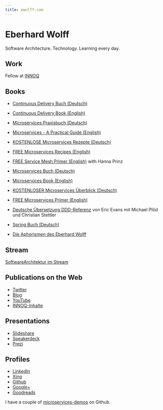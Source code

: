 ```yaml
---
title: ewolff.com
---
```


# Eberhard Wolff

Software Architecture. Technology. Learning every day.

## Work

Fellow at [INNOQ](http://innoq.com)

## Books

* [Continuous Delivery Buch (Deutsch)](http://continuous-delivery-buch.de)
* [Continuous Delivery Book (English)](http://continuous-delivery-book.com)

* [Microservices Praxisbuch (Deutsch)](http://microservices-praxisbuch.de)
* [Microservices - A Practical Guide (English)](http://practical-microservices.com/) 

* [KOSTENLOSE Microservices Rezepte (Deutsch)](http://microservices-praxisbuch.de/rezepte.html)
* [FREE Microservices Recipes (English)](http://practical-microservices.com/recipes.html)

* [FREE Service Mesh Primer (English)](https://leanpub.com/service-mesh-primer) with Hanna Prinz

* [Microservices Buch (Deutsch)](http://microservices-buch.de)
* [Microservices Book (English)](http://microservices-book.com)

* [KOSTENLOSER Microservices Überblick (Deutsch)](http://microservices-buch.de/ueberblick.html)
* [FREE Microservices Primer (English)](http://microservices-book.com/primer.html)

* [Deutsche Übersetzung DDD-Referenz](https://ddd-referenz.de/) von Eric Evans mit Michael Plöd und Christian Stettler

* [Spring Buch (Deutsch)](http://spring-buch.de)
* [Die Aphorismen des Eberhard Wolff](https://entwickler.de/press/buecher/die-aphorismen-des-eberhard-wolff-579813305.html)

## Stream

[SoftwareArchitektur im Stream](https://software-architektur.tv)

## Publications on the Web

  * [Twitter](https://twitter.com/ewolff)
  * [Blog](http://www.heise.de/developer/Continuous-Architecture-2687847.html)
  * [YouTube](http://www.youtube.com/user/ewolff)
  * [INNOQ-Inhalte](https://www.innoq.com/de/staff/eberhard-wolff/)
  
## Presentations

 * [Slideshare](http://www.slideshare.net/ewolff/presentations)
 * [Speakerdeck](https://speakerdeck.com/ewolff)
 * [Prezi](https://prezi.com/user/ewolff/)

## Profiles

  * [LinkedIn](http://www.linkedin.com/pub/eberhard-wolff/0/501/ab8)
  * [Xing](https://www.xing.com/profile/Eberhard_Wolff)
  * [Github](https://github.com/ewolff)
  * [Google+](https://plus.google.com/+EberhardWolff)
  * [Goodreads](https://goodreads.com/author/show/111923.Eberhard_Wolff)

I have a couple of [microservices-demos](microservices-demos.html) on Github.
